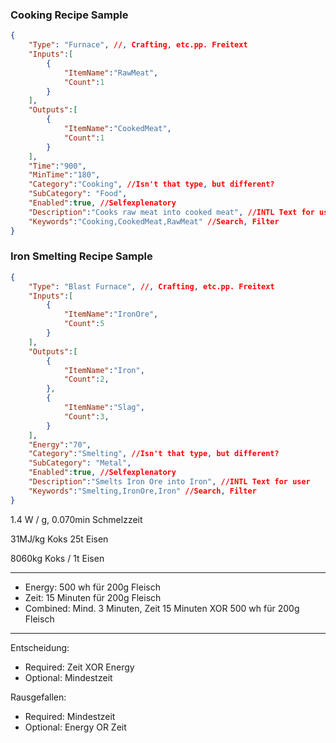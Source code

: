 ### Cooking Recipe Sample
``` json
{
    "Type": "Furnace", //, Crafting, etc.pp. Freitext
    "Inputs":[
        {
            "ItemName":"RawMeat",
            "Count":1
        }
    ],
    "Outputs":[
        {
            "ItemName":"CookedMeat",
            "Count":1
        }
    ],
    "Time":"900",
    "MinTime":"180",
    "Category":"Cooking", //Isn't that type, but different?
    "SubCategory": "Food",
    "Enabled":true, //Selfexplenatory
    "Description":"Cooks raw meat into cooked meat", //INTL Text for user
    "Keywords":"Cooking,CookedMeat,RawMeat" //Search, Filter
}
```

### Iron Smelting Recipe Sample
``` json
{
    "Type": "Blast Furnace", //, Crafting, etc.pp. Freitext
    "Inputs":[
        {
            "ItemName":"IronOre",
            "Count":5
        }
    ],
    "Outputs":[
        {
            "ItemName":"Iron",
            "Count":2,
        },
        {
            "ItemName":"Slag",
            "Count":3,
        }
    ],
    "Energy":"70",
    "Category":"Smelting", //Isn't that type, but different?
    "SubCategory": "Metal",
    "Enabled":true, //Selfexplenatory
    "Description":"Smelts Iron Ore into Iron", //INTL Text for user
    "Keywords":"Smelting,IronOre,Iron" //Search, Filter
}
```

1.4 W / g, 0.070min Schmelzzeit

31MJ/kg Koks
25t Eisen

8060kg Koks / 1t Eisen

____

* Energy: 500 wh für 200g Fleisch
* Zeit:   15 Minuten für 200g Fleisch
* Combined: Mind. 3 Minuten, Zeit 15 Minuten XOR 500 wh für 200g Fleisch

____
Entscheidung:
- Required: Zeit XOR Energy
- Optional: Mindestzeit

Rausgefallen:
- Required: Mindestzeit
- Optional: Energy OR Zeit 